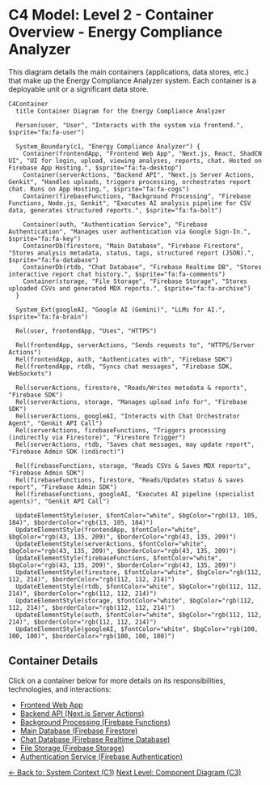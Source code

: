 # C4 Model: Level 2 - Container Overview - Energy Compliance Analyzer

This diagram details the main containers (applications, data stores, etc.) that make up the Energy Compliance Analyzer system. Each container is a deployable unit or a significant data store.

```mermaid
C4Container
  title Container Diagram for the Energy Compliance Analyzer

  Person(user, "User", "Interacts with the system via frontend.", $sprite="fa:fa-user")

  System_Boundary(c1, "Energy Compliance Analyzer") {
    Container(frontendApp, "Frontend Web App", "Next.js, React, ShadCN UI", "UI for login, upload, viewing analyses, reports, chat. Hosted on Firebase App Hosting.", $sprite="fa:fa-desktop")
    Container(serverActions, "Backend API", "Next.js Server Actions, Genkit", "Handles uploads, triggers processing, orchestrates report chat. Runs on App Hosting.", $sprite="fa:fa-cogs")
    Container(firebaseFunctions, "Background Processing", "Firebase Functions, Node.js, Genkit", "Executes AI analysis pipeline for CSV data, generates structured reports.", $sprite="fa:fa-bolt")

    Container(auth, "Authentication Service", "Firebase Authentication", "Manages user authentication via Google Sign-In.", $sprite="fa:fa-key")
    ContainerDb(firestore, "Main Database", "Firebase Firestore", "Stores analysis metadata, status, tags, structured report (JSON).", $sprite="fa:fa-database")
    ContainerDb(rtdb, "Chat Database", "Firebase Realtime DB", "Stores interactive report chat history.", $sprite="fa:fa-comments")
    Container(storage, "File Storage", "Firebase Storage", "Stores uploaded CSVs and generated MDX reports.", $sprite="fa:fa-archive")
  }

  System_Ext(googleAI, "Google AI (Gemini)", "LLMs for AI.", $sprite="fa:fa-brain")

  Rel(user, frontendApp, "Uses", "HTTPS")

  Rel(frontendApp, serverActions, "Sends requests to", "HTTPS/Server Actions")
  Rel(frontendApp, auth, "Authenticates with", "Firebase SDK")
  Rel(frontendApp, rtdb, "Syncs chat messages", "Firebase SDK, WebSockets")

  Rel(serverActions, firestore, "Reads/Writes metadata & reports", "Firebase SDK")
  Rel(serverActions, storage, "Manages upload info for", "Firebase SDK")
  Rel(serverActions, googleAI, "Interacts with Chat Orchestrator Agent", "Genkit API Call")
  Rel(serverActions, firebaseFunctions, "Triggers processing (indirectly via Firestore)", "Firestore Trigger")
  Rel(serverActions, rtdb, "Saves chat messages, may update report", "Firebase Admin SDK (indirect)")

  Rel(firebaseFunctions, storage, "Reads CSVs & Saves MDX reports", "Firebase Admin SDK")
  Rel(firebaseFunctions, firestore, "Reads/Updates status & saves report", "Firebase Admin SDK")
  Rel(firebaseFunctions, googleAI, "Executes AI pipeline (specialist agents)", "Genkit API Call")

  UpdateElementStyle(user, $fontColor="white", $bgColor="rgb(13, 105, 184)", $borderColor="rgb(13, 105, 184)")
  UpdateElementStyle(frontendApp, $fontColor="white", $bgColor="rgb(43, 135, 209)", $borderColor="rgb(43, 135, 209)")
  UpdateElementStyle(serverActions, $fontColor="white", $bgColor="rgb(43, 135, 209)", $borderColor="rgb(43, 135, 209)")
  UpdateElementStyle(firebaseFunctions, $fontColor="white", $bgColor="rgb(43, 135, 209)", $borderColor="rgb(43, 135, 209)")
  UpdateElementStyle(firestore, $fontColor="white", $bgColor="rgb(112, 112, 214)", $borderColor="rgb(112, 112, 214)")
  UpdateElementStyle(rtdb, $fontColor="white", $bgColor="rgb(112, 112, 214)", $borderColor="rgb(112, 112, 214)")
  UpdateElementStyle(storage, $fontColor="white", $bgColor="rgb(112, 112, 214)", $borderColor="rgb(112, 112, 214)")
  UpdateElementStyle(auth, $fontColor="white", $bgColor="rgb(112, 112, 214)", $borderColor="rgb(112, 112, 214)")
  UpdateElementStyle(googleAI, $fontColor="white", $bgColor="rgb(100, 100, 100)", $borderColor="rgb(100, 100, 100)")

```

## Container Details

Click on a container below for more details on its responsibilities, technologies, and interactions:

- [Frontend Web App](./frontend-app.md)
- [Backend API (Next.js Server Actions)](./server-actions.md)
- [Background Processing (Firebase Functions)](./firebase-functions.md)
- [Main Database (Firebase Firestore)](./firestore-db.md)
- [Chat Database (Firebase Realtime Database)](./rtdb.md)
- [File Storage (Firebase Storage)](./storage.md)
- [Authentication Service (Firebase Authentication)](./auth.md)

[<- Back to: System Context (C1)](../c1-context.md)
[Next Level: Component Diagram (C3)](../c3-components/index.md)
